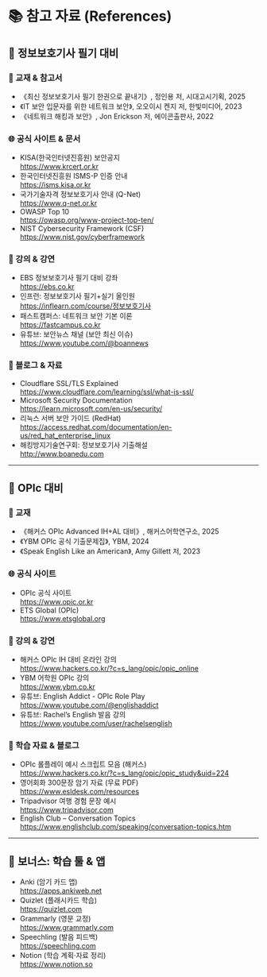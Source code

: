 # 📚 참고 자료 (References)

## 📌 정보보호기사 필기 대비

### 📖 교재 & 참고서
- 《최신 정보보호기사 필기 한권으로 끝내기》, 정인용 저, 시대고시기획, 2025
- 《IT 보안 입문자를 위한 네트워크 보안》, 오오이시 켄지 저, 한빛미디어, 2023
- 《네트워크 해킹과 보안》, Jon Erickson 저, 에이콘출판사, 2022

### 🌐 공식 사이트 & 문서
- KISA(한국인터넷진흥원) 보안공지  
  https://www.krcert.or.kr  
- 한국인터넷진흥원 ISMS-P 인증 안내  
  https://isms.kisa.or.kr  
- 국가기술자격 정보보호기사 안내 (Q-Net)  
  https://www.q-net.or.kr  
- OWASP Top 10  
  https://owasp.org/www-project-top-ten/  
- NIST Cybersecurity Framework (CSF)  
  https://www.nist.gov/cyberframework

### 🎥 강의 & 강연
- EBS 정보보호기사 필기 대비 강좌  
  https://ebs.co.kr  
- 인프런: 정보보호기사 필기+실기 올인원  
  https://inflearn.com/course/정보보호기사  
- 패스트캠퍼스: 네트워크 보안 기본 이론  
  https://fastcampus.co.kr  
- 유튜브: 보안뉴스 채널 (보안 최신 이슈)  
  https://www.youtube.com/@boannews

### 📝 블로그 & 자료
- Cloudflare SSL/TLS Explained  
  https://www.cloudflare.com/learning/ssl/what-is-ssl/  
- Microsoft Security Documentation  
  https://learn.microsoft.com/en-us/security/  
- 리눅스 서버 보안 가이드 (RedHat)  
  https://access.redhat.com/documentation/en-us/red_hat_enterprise_linux  
- 해킹방지기술연구회: 정보보호기사 기출해설  
  http://www.boanedu.com

---

## 📌 OPIc 대비

### 📖 교재
- 《해커스 OPIc Advanced IH+AL 대비》, 해커스어학연구소, 2025
- 《YBM OPIc 공식 기출문제집》, YBM, 2024
- 《Speak English Like an American》, Amy Gillett 저, 2023

### 🌐 공식 사이트
- OPIc 공식 사이트  
  https://www.opic.or.kr  
- ETS Global (OPIc)  
  https://www.etsglobal.org

### 🎥 강의 & 강연
- 해커스 OPIc IH 대비 온라인 강의  
  https://www.hackers.co.kr/?c=s_lang/opic/opic_online  
- YBM 어학원 OPIc 강의  
  https://www.ybm.co.kr  
- 유튜브: English Addict - OPIc Role Play  
  https://www.youtube.com/@englishaddict  
- 유튜브: Rachel’s English 발음 강의  
  https://www.youtube.com/user/rachelsenglish

### 📝 학습 자료 & 블로그
- OPIc 롤플레이 예시 스크립트 모음 (해커스)  
  https://www.hackers.co.kr/?c=s_lang/opic/opic_study&uid=224  
- 영어회화 300문장 암기 자료 (무료 PDF)  
  https://www.esldesk.com/resources  
- Tripadvisor 여행 경험 문장 예시  
  https://www.tripadvisor.com  
- English Club – Conversation Topics  
  https://www.englishclub.com/speaking/conversation-topics.htm  

---

## 📌 보너스: 학습 툴 & 앱
- Anki (암기 카드 앱)  
  https://apps.ankiweb.net  
- Quizlet (플래시카드 학습)  
  https://quizlet.com  
- Grammarly (영문 교정)  
  https://www.grammarly.com  
- Speechling (발음 피드백)  
  https://speechling.com  
- Notion (학습 계획·자료 정리)  
  https://www.notion.so
